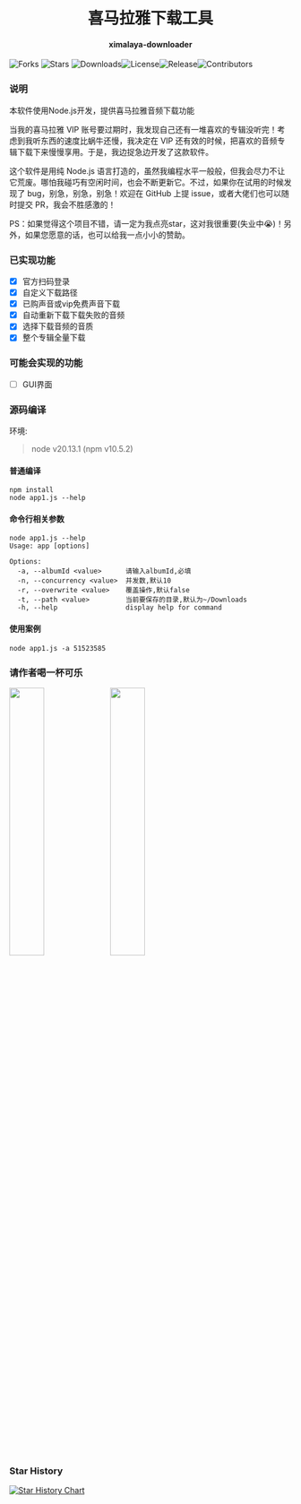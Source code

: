 <h1 align="center">喜马拉雅下载工具</h1>
<h4 align="center">ximalaya-downloader</h4>

![Forks](https://img.shields.io/github/forks/844704781/ximalaya_downloader.svg?style=social) ![Stars](https://img.shields.io/github/stars/844704781/ximalaya_downloader.svg?style=social) ![Downloads](https://img.shields.io/github/downloads/844704781/ximalaya_downloader/total.svg)![License](https://img.shields.io/github/license/844704781/ximalaya_downloader.svg)![Release](https://img.shields.io/github/v/release/844704781/ximalaya_downloader.svg)![Contributors](https://img.shields.io/github/contributors/844704781/ximalaya_downloader.svg)






### 说明
本软件使用Node.js开发，提供喜马拉雅音频下载功能

当我的喜马拉雅 VIP 账号要过期时，我发现自己还有一堆喜欢的专辑没听完！考虑到我听东西的速度比蜗牛还慢，我决定在 VIP 还有效的时候，把喜欢的音频专辑下载下来慢慢享用。于是，我边捉急边开发了这款软件。

这个软件是用纯 Node.js 语言打造的，虽然我编程水平一般般，但我会尽力不让它荒废。哪怕我碰巧有空闲时间，也会不断更新它。不过，如果你在试用的时候发现了 bug，别急，别急，别急！欢迎在 GitHub 上提 issue，或者大佬们也可以随时提交 PR，我会不胜感激的！

PS：如果觉得这个项目不错，请一定为我点亮star，这对我很重要(失业中😭)！另外，如果您愿意的话，也可以给我一点小小的赞助。



### 已实现功能

- [x] 官方扫码登录
- [x] 自定义下载路径
- [x] 已购声音或vip免费声音下载
- [x] 自动重新下载下载失败的音频
- [x] 选择下载音频的音质
- [x] 整个专辑全量下载

### 可能会实现的功能

- [ ] GUI界面



### 源码编译

环境:

> node v20.13.1 (npm v10.5.2)

#### 普通编译

```shell
npm install 
node app1.js --help
```



#### 命令行相关参数

```shell
node app1.js --help
Usage: app [options]

Options:
  -a, --albumId <value>      请输入albumId,必填
  -n, --concurrency <value>  并发数,默认10
  -r, --overwrite <value>    覆盖操作,默认false
  -t, --path <value>         当前要保存的目录,默认为~/Downloads
  -h, --help                 display help for command
```



#### 使用案例

```shell
node app1.js -a 51523585
```



### 请作者喝一杯可乐

<p float="left">
  <img src="http://qiniu.cospapa.cn/2071715937483_.pic.jpg" width="35%" />
  <img src="http://qiniu.cospapa.cn/2081715937598_.pic.jpg" width="35%" />
</p>


### Star History

[![Star History Chart](https://api.star-history.com/svg?repos=844704781/ximalaya_downloader&type=Date)](https://star-history.com/#844704781/ximalaya_downloader&Date)
